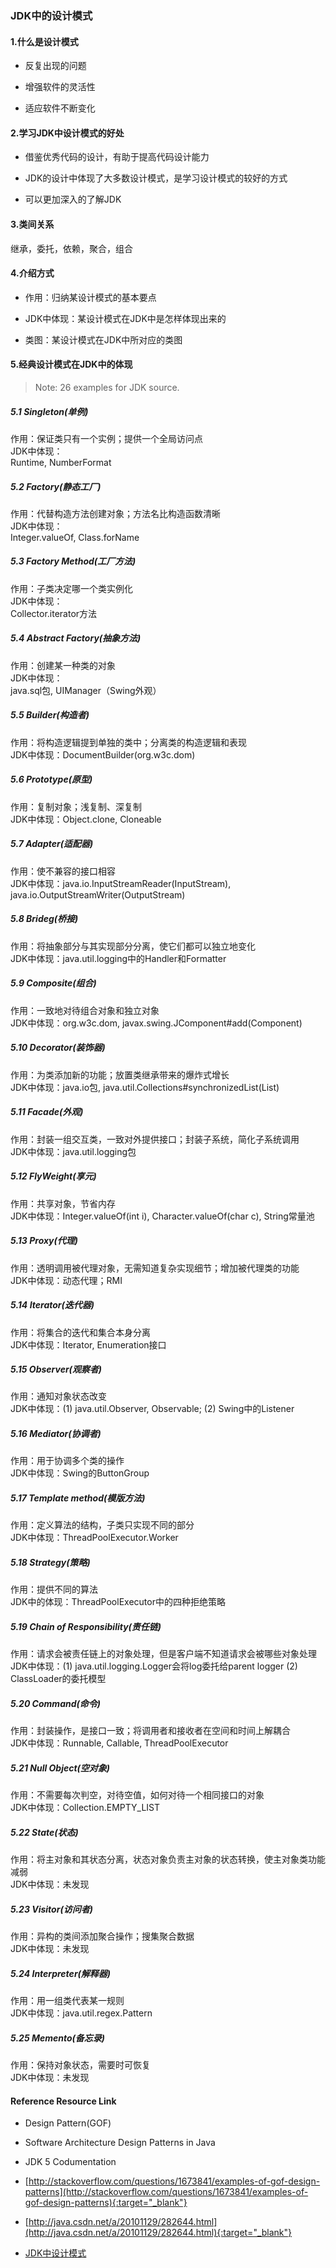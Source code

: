 ### JDK中的设计模式

#### 1.什么是设计模式

- 反复出现的问题

- 增强软件的灵活性

- 适应软件不断变化

#### 2.学习JDK中设计模式的好处

- 借鉴优秀代码的设计，有助于提高代码设计能力

- JDK的设计中体现了大多数设计模式，是学习设计模式的较好的方式

- 可以更加深入的了解JDK

#### 3.类间关系 

继承，委托，依赖，聚合，组合

#### 4.介绍方式

- 作用：归纳某设计模式的基本要点

- JDK中体现：某设计模式在JDK中是怎样体现出来的

- 类图：某设计模式在JDK中所对应的类图

#### 5.经典设计模式在JDK中的体现

> Note: 26 examples for JDK source.

##### 5.1 Singleton(单例)
作用：保证类只有一个实例；提供一个全局访问点<br/>
JDK中体现：<br/>
Runtime, NumberFormat<br/>

##### 5.2 Factory(静态工厂)
作用：代替构造方法创建对象；方法名比构造函数清晰<br/>
JDK中体现：<br/>
Integer.valueOf, Class.forName<br/>

##### 5.3 Factory Method(工厂方法)
作用：子类决定哪一个类实例化<br/>
JDK中体现：<br/>
Collector.iterator方法<br/>

##### 5.4 Abstract Factory(抽象方法)
作用：创建某一种类的对象<br/>
JDK中体现：<br/>
java.sql包, UIManager（Swing外观）<br/>

##### 5.5 Builder(构造者)
作用：将构造逻辑提到单独的类中；分离类的构造逻辑和表现<br/>
JDK中体现：DocumentBuilder(org.w3c.dom)<br/>

##### 5.6 Prototype(原型)
作用：复制对象；浅复制、深复制<br/>
JDK中体现：Object.clone, Cloneable<br/>

##### 5.7 Adapter(适配器)
作用：使不兼容的接口相容<br/>
JDK中体现：java.io.InputStreamReader(InputStream), java.io.OutputStreamWriter(OutputStream)<br/>

##### 5.8 Brideg(桥接)
作用：将抽象部分与其实现部分分离，使它们都可以独立地变化<br/>
JDK中体现：java.util.logging中的Handler和Formatter<br/>

##### 5.9 Composite(组合)
作用：一致地对待组合对象和独立对象<br/>
JDK中体现：org.w3c.dom, javax.swing.JComponent#add(Component)<br/>

##### 5.10 Decorator(装饰器)
作用：为类添加新的功能；放置类继承带来的爆炸式增长<br/>
JDK中体现：java.io包, java.util.Collections#synchronizedList(List)<br/>

##### 5.11 Facade(外观)
作用：封装一组交互类，一致对外提供接口；封装子系统，简化子系统调用<br/>
JDK中体现：java.util.logging包<br/>

##### 5.12 FlyWeight(享元)
作用：共享对象，节省内存<br/>
JDK中体现：Integer.valueOf(int i), Character.valueOf(char c), String常量池<br/>

##### 5.13 Proxy(代理)
作用：透明调用被代理对象，无需知道复杂实现细节；增加被代理类的功能<br/>
JDK中体现：动态代理；RMI<br/>

##### 5.14 Iterator(迭代器)
作用：将集合的迭代和集合本身分离<br/>
JDK中体现：Iterator, Enumeration接口<br/>

##### 5.15 Observer(观察者)
作用：通知对象状态改变<br/>
JDK中体现：(1) java.util.Observer, Observable; (2) Swing中的Listener<br/>

##### 5.16 Mediator(协调者)
作用：用于协调多个类的操作<br/>
JDK中体现：Swing的ButtonGroup<br/>

##### 5.17 Template method(模版方法)
作用：定义算法的结构，子类只实现不同的部分<br/>
JDK中体现：ThreadPoolExecutor.Worker<br/>

##### 5.18 Strategy(策略)
作用：提供不同的算法<br/>
JDK中的体现：ThreadPoolExecutor中的四种拒绝策略<br/>

##### 5.19 Chain of Responsibility(责任链)
作用：请求会被责任链上的对象处理，但是客户端不知道请求会被哪些对象处理<br/>
JDK中体现：(1) java.util.logging.Logger会将log委托给parent logger (2) ClassLoader的委托模型

##### 5.20 Command(命令)
作用：封装操作，是接口一致；将调用者和接收者在空间和时间上解耦合<br/>
JDK中体现：Runnable, Callable, ThreadPoolExecutor<br/>

##### 5.21 Null Object(空对象)
作用：不需要每次判空，对待空值，如何对待一个相同接口的对象<br/>
JDK中体现：Collection.EMPTY_LIST<br/>

##### 5.22 State(状态)
作用：将主对象和其状态分离，状态对象负责主对象的状态转换，使主对象类功能减弱<br/>
JDK中体现：未发现<br/>

##### 5.23 Visitor(访问者)
作用：异构的类间添加聚合操作；搜集聚合数据<br/>
JDK中体现：未发现<br/>

##### 5.24 Interpreter(解释器)
作用：用一组类代表某一规则<br/>
JDK中体现：java.util.regex.Pattern<br/>

##### 5.25 Memento(备忘录)
作用：保持对象状态，需要时可恢复<br/>
JDK中体现：未发现<br/>

#### Reference Resource Link

- Design Pattern(GOF)

- Software Architecture Design Patterns in Java

- JDK 5 Codumentation

- [http://stackoverflow.com/questions/1673841/examples-of-gof-design-patterns](http://stackoverflow.com/questions/1673841/examples-of-gof-design-patterns){:target="_blank"}

- [http://java.csdn.net/a/20101129/282644.html](http://java.csdn.net/a/20101129/282644.html){:target="_blank"}

- [JDK中设计模式](https://www.cnblogs.com/zhousysu/p/5483862.html)
